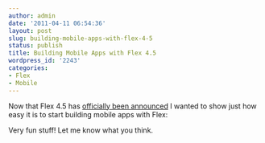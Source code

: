 ```yaml
---
author: admin
date: '2011-04-11 06:54:36'
layout: post
slug: building-mobile-apps-with-flex-4-5
status: publish
title: Building Mobile Apps with Flex 4.5
wordpress_id: '2243'
categories:
- Flex
- Mobile
---
```


Now that Flex 4.5 has [officially been
announced](http://www.adobe.com/products/flex/mobile/) I wanted to show just
how easy it is to start building mobile apps with Flex:

Very fun stuff! Let me know what you think.

